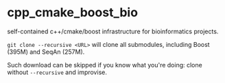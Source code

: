 # cpp_cmake_boost_bio
self-contained c++/cmake/boost infrastructure for bioinformatics projects.

```git clone --recursive <URL>``` will clone all submodules, including Boost (395M) and SeqAn (257M).

Such download can be skipped if you know what you're doing: clone without ```--recursive``` and improvise.
